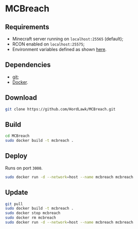 # MCBreach

## Requirements

- Minecraft server running on `localhost:25565` (default);
- RCON enabled on `localhost:25575`;
- Environment variables defined as shown [here](.env.example).

## Dependencies

- [git](https://git-scm.com/downloads);
- [Docker](https://docs.docker.com/engine/install/).

## Download

```bash
git clone https://github.com/HordLawk/MCBreach.git
```

## Build

```bash
cd MCBreach
sudo docker build -t mcbreach .
```

## Deploy

Runs on port `3000`.

```bash
sudo docker run -d --network=host --name mcbreach mcbreach
```

## Update

```bash
git pull
sudo docker build -t mcbreach .
sudo docker stop mcbreach
sudo docker rm mcbreach
sudo docker run -d --network=host --name mcbreach mcbreach
```